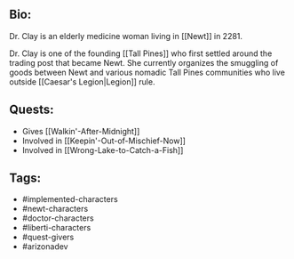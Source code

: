## Bio:

Dr. Clay is an elderly medicine woman living in [[Newt]] in 2281.

Dr. Clay is one of the founding [[Tall Pines]] who first settled around the trading post that became Newt. She currently organizes the smuggling of goods between Newt and various nomadic Tall Pines communities who live outside [[Caesar's Legion|Legion]] rule.

## Quests:

- Gives [[Walkin'-After-Midnight]]
- Involved in [[Keepin'-Out-of-Mischief-Now]]
- Involved in [[Wrong-Lake-to-Catch-a-Fish]]

## Tags:

- #implemented-characters
- #newt-characters
- #doctor-characters
- #liberti-characters
- #quest-givers
- #arizonadev